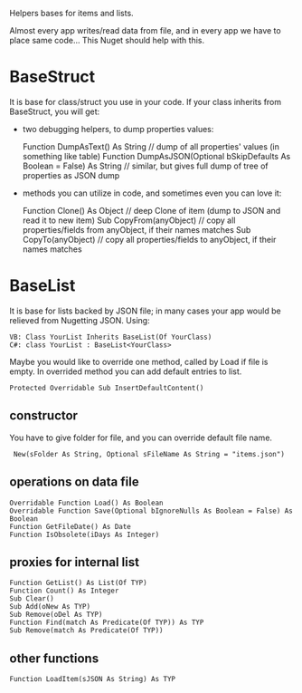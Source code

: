 ﻿
 Helpers bases for items and lists.

 Almost every app writes/read data from file, and in every app we have to place same code... This Nuget should help with this.

# BaseStruct

 It is base for class/struct you use in your code. If your class inherits from BaseStruct, you will get:
 * two debugging helpers, to dump properties values:

    Function DumpAsText() As String     // dump of all properties' values (in something like table)
    Function DumpAsJSON(Optional bSkipDefaults As Boolean = False) As String    // similar, but gives full dump of tree of properties as JSON dump

* methods you can utilize in code, and sometimes even you can love it:

    Function Clone() As Object  // deep Clone of item (dump to JSON and read it to new item)
    Sub CopyFrom(anyObject)     // copy all properties/fields from anyObject, if their names matches
    Sub CopyTo(anyObject)       // copy all properties/fields to anyObject, if their names matches

# BaseList

 It is base for lists backed by JSON file; in many cases your app would be relieved from Nugetting JSON.
 Using:
 
    VB: Class YourList Inherits BaseList(Of YourClass)
    C#: class YourList : BaseList<YourClass>

 Maybe you would like to override one method, called by Load if file is empty. In overrided method you can add default entries to list.
 
    Protected Overridable Sub InsertDefaultContent()


## constructor

 You have to give folder for file, and you can override default file name.

     New(sFolder As String, Optional sFileName As String = "items.json")

## operations on data file

    Overridable Function Load() As Boolean
    Overridable Function Save(Optional bIgnoreNulls As Boolean = False) As Boolean
    Function GetFileDate() As Date
    Function IsObsolete(iDays As Integer)


## proxies for internal list

    Function GetList() As List(Of TYP)
    Function Count() As Integer
    Sub Clear()
    Sub Add(oNew As TYP)
    Sub Remove(oDel As TYP)
    Function Find(match As Predicate(Of TYP)) As TYP
    Sub Remove(match As Predicate(Of TYP))

## other functions

    Function LoadItem(sJSON As String) As TYP


